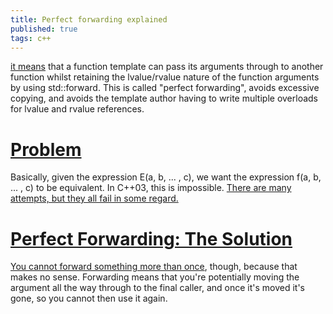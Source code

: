 ```yaml
---
title: Perfect forwarding explained
published: true
tags: c++
---
```


[it means](https://www.justsoftwaresolutions.co.uk/cplusplus/rvalue_references_and_perfect_forwarding.html) that a function template can pass its arguments through to another function whilst retaining the lvalue/rvalue nature of the function arguments by using std::forward. This is called "perfect forwarding", avoids excessive copying, and avoids the template author having to write multiple overloads for lvalue and rvalue references.

# [Problem](http://thbecker.net/articles/rvalue_references/section_07.html)

Basically, given the expression E(a, b, ... , c), we want the expression f(a, b, ... , c) to be equivalent. In C++03, this is impossible. [There are many attempts, but they all fail in some regard.](https://stackoverflow.com/questions/3582001/advantages-of-using-forward)

# [Perfect Forwarding: The Solution ](http://thbecker.net/articles/rvalue_references/section_08.html)

[You cannot forward something more than once](https://stackoverflow.com/questions/7257144/when-to-use-stdforward-to-forward-arguments), though, because that makes no sense. Forwarding means that you're potentially moving the argument all the way through to the final caller, and once it's moved it's gone, so you cannot then use it again.
